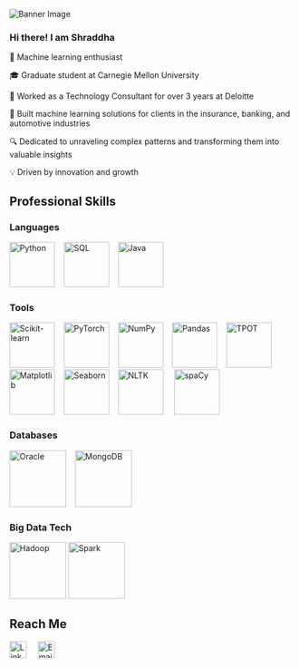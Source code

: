 ![Banner Image](https://miro.medium.com/v2/resize:fit:9100\/0*3eZEKrg2y7Pt6iZI.jpg)

### Hi there! I am Shraddha
🤖 Machine learning enthusiast

🎓 Graduate student at Carnegie Mellon University

💼 Worked as a Technology Consultant for over 3 years at Deloitte

🏢 Built machine learning solutions for clients in the insurance, banking, and automotive industries

🔍 Dedicated to unraveling complex patterns and transforming them into valuable insights

💡 Driven by innovation and growth

##  Professional Skills
### Languages
<img src="https://upload.wikimedia.org/wikipedia/commons/c/c3/Python-logo-notext.svg" alt="Python" width="80\"/>&nbsp;&nbsp;&nbsp; <img src="https://upload.wikimedia.org/wikipedia/commons/2/29/Postgresql_elephant.svg" alt="SQL" width="80\"/>&nbsp;&nbsp;&nbsp; <img src="https://upload.wikimedia.org/wikipedia/en/3/30/Java_programming_language_logo.svg" alt="Java" width="80\"/>

### Tools

<div>
  <img src="https://upload.wikimedia.org/wikipedia/commons/0/05/Scikit_learn_logo_small.svg" alt="Scikit-learn" width="80" style="display:inline-block;"/>&nbsp;&nbsp;&nbsp;
  <img src="https://pytorch.org/assets/images/pytorch-logo.png" alt="PyTorch" width="80" style="display:inline-block;"/>&nbsp;&nbsp;&nbsp;
  <img src="https://numpy.org/doc/stable/_static/numpylogo.svg" alt="NumPy" width="80" style="display:inline-block;"/>&nbsp;&nbsp;&nbsp;
  <img src="https://pandas.pydata.org/static/img/pandas_white.svg" alt="Pandas" width="80" style="display:inline-block;"/>&nbsp;&nbsp;&nbsp;
  <img src="https://raw.githubusercontent.com/EpistasisLab/tpot/master/images/tpot-logo.jpg" alt="TPOT" width="80" style="display:inline-block;"/>&nbsp;&nbsp;&nbsp;
  <img src="https://matplotlib.org/stable/_static/logo2_compressed.svg" alt="Matplotlib" width="80" style="display:inline-block;"/>&nbsp;&nbsp;&nbsp;
  <img src="https://seaborn.pydata.org/_static/logo-wide-lightbg.svg" alt="Seaborn" width="80" style="display:inline-block;"/>&nbsp;&nbsp;&nbsp;
  <img src="https://encrypted-tbn0.gstatic.com/images?q=tbn:ANd9GcQbeeN-2NRN6cQ2kSWyDgopb7NwDBdKV6qVUnEQf5Uc&s" alt="NLTK" width="80" style="display:inline-block;"/> &nbsp;&nbsp;&nbsp;
  <img src="https://upload.wikimedia.org/wikipedia/commons/thumb/8/88/SpaCy_logo.svg/2560px-SpaCy_logo.svg.png" alt="spaCy" width="80" style="display:inline-block;"/>&nbsp;&nbsp;&nbsp;&nbsp;
</div>



### Databases
<img src="https://upload.wikimedia.org/wikipedia/commons/5/50/Oracle_logo.svg" alt="Oracle" width="100"/>&nbsp;&nbsp;&nbsp; <img src="https://webassets.mongodb.com/_com_assets/cms/MongoDB_Logo_FullColorBlack_RGB-4td3yuxzjs.png" alt="MongoDB" width="100"/>&nbsp;&nbsp;&nbsp;


### Big Data Tech
<img src="https://upload.wikimedia.org/wikipedia/commons/0/0e/Hadoop_logo.svg" alt="Hadoop" width="100\" /> <img src="https://upload.wikimedia.org/wikipedia/commons/f/f3/Apache_Spark_logo.svg" alt="Spark" width="100\"/>

## Reach Me
[<img src="https://upload.wikimedia.org/wikipedia/commons/c/ca/LinkedIn_logo_initials.png" alt="LinkedIn" width="30"/>](https://www.linkedin.com/in/shraddha-gupte/) &nbsp;&nbsp;&nbsp; [<img src="https://upload.wikimedia.org/wikipedia/commons/7/7e/Gmail_icon_%282020%29.svg" alt="Email" width="30"/>](mailto:shraddhagupte97@gmail.com)


